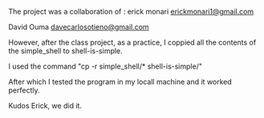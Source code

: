 The project was a collaboration of :
erick monari
erickmonari1@gmail.com

David Ouma
davecarlosotieno@gmail.com

However, after the class project, as a practice, I coppied all the contents of the simple_shell to shell-is-simple.

I used the command "cp -r simple_shell/* shell-is-simple/"

After which I tested the program in my locall machine and it worked perfectly.

Kudos Erick, we did it.
